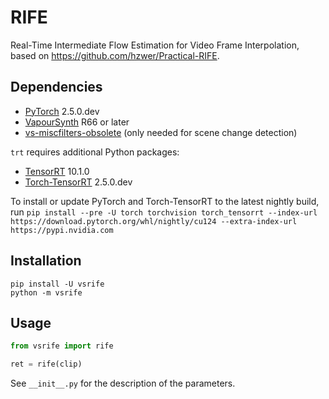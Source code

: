 # RIFE
Real-Time Intermediate Flow Estimation for Video Frame Interpolation, based on https://github.com/hzwer/Practical-RIFE.


## Dependencies
- [PyTorch](https://pytorch.org/get-started/) 2.5.0.dev
- [VapourSynth](http://www.vapoursynth.com/) R66 or later
- [vs-miscfilters-obsolete](https://github.com/vapoursynth/vs-miscfilters-obsolete) (only needed for scene change detection)

`trt` requires additional Python packages:
- [TensorRT](https://developer.nvidia.com/tensorrt/) 10.1.0
- [Torch-TensorRT](https://pytorch.org/TensorRT/) 2.5.0.dev

To install or update PyTorch and Torch-TensorRT to the latest nightly build, run `pip install --pre -U torch torchvision torch_tensorrt --index-url https://download.pytorch.org/whl/nightly/cu124 --extra-index-url https://pypi.nvidia.com`


## Installation
```
pip install -U vsrife
python -m vsrife
```


## Usage
```python
from vsrife import rife

ret = rife(clip)
```

See `__init__.py` for the description of the parameters.
